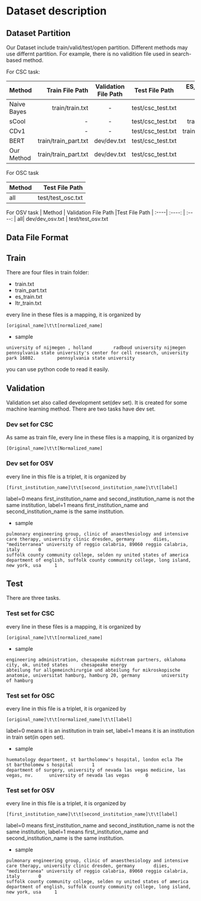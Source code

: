 # Dataset description

## Dataset Partition

Our Dataset include train/valid/test/open partition. Different methods may use differnt partition. For example,  there is no validition file used in search-based method.


For CSC task:

| Method | Train File Path | Validation File Path | Test File Path | ES_index File Path | LTR File Path
| :----| ----: | :----: | :----: | :----: |  :----: |
| Naive Bayes| train/train.txt | - | test/csc_test.txt | - | -
| sCool | - | - | test/csc_test.txt | train/train.txt | -
| CDv1 | - | - | test/csc_test.txt | train/es_train.txt | ltr_train.txt
| BERT | train/train_part.txt | dev/dev.txt | test/csc_test.txt | - | -
| Our Method | train/train_part.txt | dev/dev.txt | test/csc_test.txt | - | -

For OSC task

| Method |  Test File Path 
| :----| ----: 
| all| test/test_osc.txt | 

For OSV task
| Method |  Validation File Path |Test File Path 
| :----| :----: | :----:
| all| dev/dev_osv.txt | test/test_osv.txt


## Data File Format
## Train
There are four files in train folder:

 - train.txt
- train_part.txt
- es_train.txt
- ltr_train.txt

every line in these files is a mapping, it is organized by 
```
[original_name]\t\t[normalized_name]
```
+ sample
```
university of nijmegen , holland		radboud university nijmegen
pennsylvania state university's center for cell research, university park 16802.		pennsylvania state university
```
you can use python code to read it easily.

## Validation

Validation set also called development set(dev set). It is created for some machine learning method. There are two tasks have dev set.

### Dev set for CSC
As same as train file, every line in these files is a mapping, it is organized by 
```
[Original_name]\t\t[Normalized_name]
```
### Dev set for OSV
 every line in this file is a triplet, it is organized by
```
[first_institution_name]\t\t[second_institution_name]\t\t[label]
```
label=0 means first_institution_name and second_institution_name is not the same institution, 
label=1 means first_institution_name and second_institution_name is the same institution. 
+ sample 
```
pulmonary engineering group, clinic of anaesthesiology and intensive care therapy, university clinic dresden, germany		diies, "mediterranea" university of reggio calabria, 89060 reggio calabria, italy		0
suffolk county community college, selden ny united states of america		department of english, suffolk county community college, long island, new york, usa		1
```

## Test
There are three tasks.
### Test set for CSC
every line in these files is a mapping, it is organized by 
```
[original_name]\t\t[normalized_name]
```
+ sample
```
engineering administration, chesapeake midstream partners, oklahoma city, ok, united states		chesapeake energy
abteilung fur allgemeinchirurgie und abteilung fur mikroskopische anatomie, universitat hamburg, hamburg 20, germany		university of hamburg
```
### Test set for OSC
every line in this file is a triplet, it is organized by
```
[original_name]\t\t[normalized_name]\t\t[label]
```
label=0 means it is an institution in train set, 
label=1 means it is an institution in train set(in open set).
+ sample
```
huematology department, st bartholomew's hospital, london ecla 7be		st bartholomew s hospital		1
department of surgery, university of nevada las vegas medicine, las vegas, nv.		university of nevada las vegas		0
```
### Test set for OSV
 every line in this file is a triplet, it is organized by
```
[first_institution_name]\t\t[second_institution_name]\t\t[label]
```
label=0 means first_institution_name and second_institution_name is not the same institution, 
label=1 means first_institution_name and second_institution_name is the same institution. 
+ sample 
```
pulmonary engineering group, clinic of anaesthesiology and intensive care therapy, university clinic dresden, germany		diies, "mediterranea" university of reggio calabria, 89060 reggio calabria, italy		0
suffolk county community college, selden ny united states of america		department of english, suffolk county community college, long island, new york, usa		1
```
